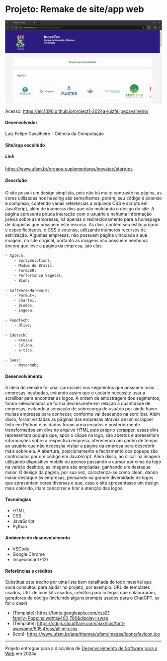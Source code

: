 # Projeto: Remake de site/app web

![Primeiro contato visual com o site](images/desktop/header.png "Screenshot do projeto")


Acesso: https://elc1090.github.io/project1-2024a-luizfelipecavalheiro/


#### Desenvolvedor
Luiz Felipe Cavalheiro - Ciência da Computação


#### Site/app escolhido

##### Link
https://www.ufsm.br/orgaos-suplementares/inovatec/startups

##### Descrição

O site possui um design simplista, pois não há muito contraste na página, as cores utilizadas nos heading
são semelhantes, porém, seu código é extenso e complexo, contendo várias referências a arquivos CSS e scripts em JavaScript, além de inúmeras divs que vão moldando o design do site. A página apresenta pouca interação com o usuário e nehuma informação prévia sobre as empresas, há apenas o redirecionamento para a homepage de daquelas que possuem este recurso. As divs, contém seu estilo próprio e especificidades, o CSS é extenso, utilizando inúmeros recursos de estilização. Algumas empresas, não possuem página vinculada a sua imagem, no site original, portanto as imagens não possuem nenhuma âncora que leve a página da empresa, são elas:

    - Agtech:
        - SpraySolutions;
        - Modum do Brasil;
        - Farm360;
        - Performance Vegetal;
        - Bion;

    - Software/Hardware:
        - Permut+;
        - Chartei;
        - Biodos;
        - Engesa;
    
    - FoodTech:
        - Olive;
    
    - Edutech:
        - Kreska;
        - Colina;
        - e-tics;
    
    - Saas:
        - Motorhub;

#### Desenvolvimento

A ideia do remake foi criar carrosseis nos segmentos que possuem mais empresas incubadas, evitando assim
que o usuário necessite usar a scrollbar para encontrar as logos. A ordem de amostragem dos segmentos, foram selecionados de forma decrescente em relação a quantidade de empresas, evitando a sensação de sobrecarga do usuário por ainda haver muitas empresas para conhecer, conforme vai descendo na scrollbar. Além disso, foram visitadas as páginas das empresas através de um scrapper feito em Python e os dados foram armazenados e posteriormente transformados em divs no arquivo HTML pelo próprio scrapper, essas divs representam popups que, após o clique na logo, são abertos e apresentam informações sobre a respectiva empresa, oferecendo um ganho de tempo ao usuário que não necessita visitar a página da empresa para descobrir mais sobre ela. A abertura, posicionamento e fechamento dos popups são controlados por um código em JavaScript. Além disso, ao clicar na imagem utilizando dispositivo mobile ou apenas passando o cursor por cima da logo na versão desktop, as imagens são ampliadas, ganhando um destaque maior. O design da página, por sua vez, caracteriza-se como clean, dando maior destaque às empresas, pensando na grande diversidade de logos que apresentam cores diversas e que, caso o site apresentasse um design mais colorido, iriam concorrer e tirar a atenção das logos.

#### Tecnologias

- HTML
- CSS
- JavaScript
- Python

#### Ambiente de desenvolvimento

- VSCode
- Google Chrome
- Inspecionar (F12)

#### Referências e créditos

Substitua este trecho por uma lista bem detalhada de todo material que você consultou para ajudar no projeto, por exemplo:  URL de templates usados, URL de icon kits usados, créditos para colegas que colaboraram, geradores de código (incluindo alguns prompts usados para o ChatGPT, se for o caso)
- (Template): https://fonts.googleapis.com/css2?family=Poppins:wght@400;700&display=swap
- (Template): https://cdnjs.cloudflare.com/ajax/libs/font-awesome/5.15.4/css/all.min.css
- (Icon): https://www.ufsm.br/app/themes/ufsm/images/icons/favicon.ico




---
Projeto entregue para a disciplina de [Desenvolvimento de Software para a Web](http://github.com/andreainfufsm/elc1090-2024a) em 2024a